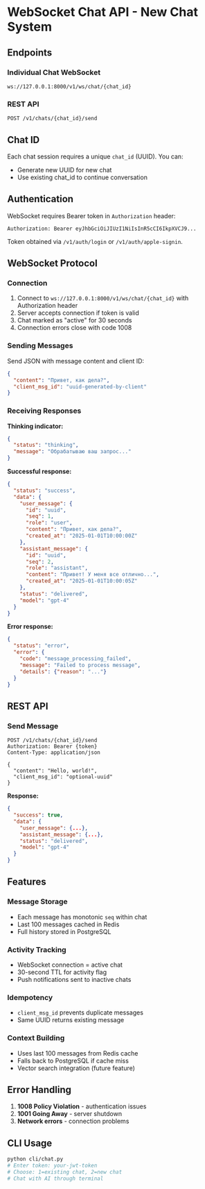 # WebSocket Chat API - New Chat System

## Endpoints

### Individual Chat WebSocket
```
ws://127.0.0.1:8000/v1/ws/chat/{chat_id}
```

### REST API
```
POST /v1/chats/{chat_id}/send
```

## Chat ID

Each chat session requires a unique `chat_id` (UUID). You can:
- Generate new UUID for new chat
- Use existing chat_id to continue conversation

## Authentication

WebSocket requires Bearer token in `Authorization` header:

```
Authorization: Bearer eyJhbGciOiJIUzI1NiIsInR5cCI6IkpXVCJ9...
```

Token obtained via `/v1/auth/login` or `/v1/auth/apple-signin`.

## WebSocket Protocol

### Connection
1. Connect to `ws://127.0.0.1:8000/v1/ws/chat/{chat_id}` with Authorization header
2. Server accepts connection if token is valid
3. Chat marked as "active" for 30 seconds
4. Connection errors close with code 1008

### Sending Messages
Send JSON with message content and client ID:

```json
{
  "content": "Привет, как дела?",
  "client_msg_id": "uuid-generated-by-client"
}
```

### Receiving Responses

**Thinking indicator:**
```json
{
  "status": "thinking",
  "message": "Обрабатываю ваш запрос..."
}
```

**Successful response:**
```json
{
  "status": "success",
  "data": {
    "user_message": {
      "id": "uuid",
      "seq": 1,
      "role": "user",
      "content": "Привет, как дела?",
      "created_at": "2025-01-01T10:00:00Z"
    },
    "assistant_message": {
      "id": "uuid",
      "seq": 2,
      "role": "assistant",
      "content": "Привет! У меня все отлично...",
      "created_at": "2025-01-01T10:00:05Z"
    },
    "status": "delivered",
    "model": "gpt-4"
  }
}
```

**Error response:**
```json
{
  "status": "error",
  "error": {
    "code": "message_processing_failed",
    "message": "Failed to process message",
    "details": {"reason": "..."}
  }
}
```

## REST API

### Send Message
```http
POST /v1/chats/{chat_id}/send
Authorization: Bearer {token}
Content-Type: application/json

{
  "content": "Hello, world!",
  "client_msg_id": "optional-uuid"
}
```

**Response:**
```json
{
  "success": true,
  "data": {
    "user_message": {...},
    "assistant_message": {...},
    "status": "delivered",
    "model": "gpt-4"
  }
}
```

## Features

### Message Storage
- Each message has monotonic `seq` within chat
- Last 100 messages cached in Redis
- Full history stored in PostgreSQL

### Activity Tracking
- WebSocket connection = active chat
- 30-second TTL for activity flag
- Push notifications sent to inactive chats

### Idempotency
- `client_msg_id` prevents duplicate messages
- Same UUID returns existing message

### Context Building
- Uses last 100 messages from Redis cache
- Falls back to PostgreSQL if cache miss
- Vector search integration (future feature)

## Error Handling

1. **1008 Policy Violation** - authentication issues
2. **1001 Going Away** - server shutdown
3. **Network errors** - connection problems

## CLI Usage

```bash
python cli/chat.py
# Enter token: your-jwt-token
# Choose: 1=existing chat, 2=new chat
# Chat with AI through terminal
```

